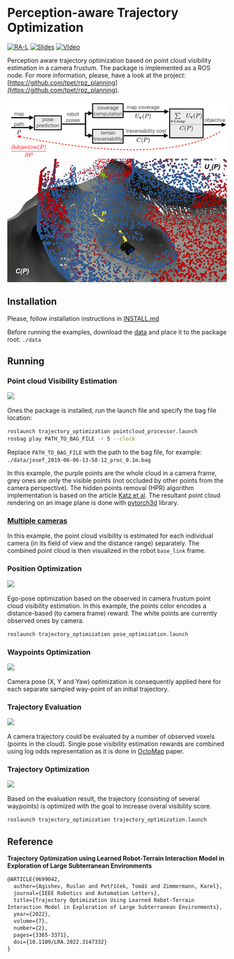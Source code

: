 # Perception-aware Trajectory Optimization

[![RA-L](http://img.shields.io/badge/RAL-2022-critical.svg?style=plastic)](https://ieeexplore.ieee.org/document/9699042)
[![Slides](http://img.shields.io/badge/presentation-slides-blue.svg?style=plastic)](https://docs.google.com/presentation/d/1WUqTYKdAe21JxEmdzwivXqo7qX3y2ghoJC7UWHFKY10/edit?usp=sharing)
[![VIdeo](http://img.shields.io/badge/video-overview-blue.svg?style=plastic)](https://youtu.be/0KzWxQjTqWM)

Perception aware trajectory optimization based on point cloud visibility estimation in a camera frustum.
The package is implemented as a ROS node.
For more information, please, have a look at the project:
[https://github.com/tpet/rpz_planning](https://github.com/tpet/rpz_planning).

![](https://github.com/tpet/rpz_planning/blob/master/docs/demo.png)

## Installation

Please, follow installation instructions in
[INSTALL.md](https://github.com/RuslanAgishev/trajectory_optimization/blob/master/INSTALL.md)

Before running the examples, download the
[data](https://drive.google.com/drive/folders/1sMELVBemqDqCp_4_0Nr6FzQkWbflS-Hl?usp=sharing)
and place it to the package root: `./data`

## Running

### Point cloud Visibility Estimation

![](./demos/hpr.gif)

Ones the package is installed, run the launch file and specify the bag file location:
```bash
roslaunch trajectory_optimization pointcloud_processor.launch
rosbag play PATH_TO_BAG_FILE -r 5 --clock
```
Replace `PATH_TO_BAG_FILE` with the path to the bag file, for example: `./data/josef_2019-06-06-13-58-12_proc_0.1m.bag`

In this example, the purple points are the whole cloud in a camera frame,
grey ones are only the visible points (not occluded by other points from the camera perspective).
The hidden points removal (HPR) algorithm implementation is based on the article
[Katz et al](http://www.weizmann.ac.il/math/ronen/sites/math.ronen/files/uploads/katz_tal_basri_-_direct_visibility_of_point_sets.pdf
).
The resultant point cloud rendering on an image plane is done with
[pytorch3d](https://github.com/facebookresearch/pytorch3d) library.

### [Multiple cameras](https://drive.google.com/file/d/1PFs8tzX9B3NjMi_c10OxPncgxdCq6Dm_/view?usp=sharing)

In this example, the point cloud visibility is estimated for each individual camera
(in its field of view and the distance range) separately.
The combined point cloud is then visualized in the robot `base_link` frame.

### Position Optimization

![](./demos/cam_pose_opt.gif)

Ego-pose optimization based on the observed in camera frustum point cloud visibility estimation.
In this example, the points color encodes a distance-based (to camera frame) reward.
The white points are currently observed ones by camera.

```bash
roslaunch trajectory_optimization pose_optimization.launch
```

### Waypoints Optimization

![](./demos/cam_wps_opt.gif)

Camera pose (X, Y and Yaw) optimization is consequently applied here for each separate sampled way-point
of an initial trajectory.

### Trajectory Evaluation

![](./demos/cam_traj_eval.gif)

A camera trajectory could be evaluated by a number of observed voxels (points in the cloud).
Single pose visibility estimation rewards are combined using log odds representation as it
is done in [OctoMap](https://www.researchgate.net/publication/235008236_OctoMap_A_Probabilistic_Flexible_and_Compact_3D_Map_Representation_for_Robotic_Systems) paper.

### Trajectory Optimization

![](./demos/cam_traj_opt.gif)

Based on the evaluation result, the trajectory (consisting of several waypoints)
is optimized with the goal to increase overal visibility score.

```bash
roslaunch trajectory_optimization trajectory_optimization.launch
```

## Reference

**Trajectory Optimization using Learned Robot-Terrain Interaction Model in Exploration of Large Subterranean Environments**

```
@ARTICLE{9699042,
  author={Agishev, Ruslan and Petříček, Tomáš and Zimmermann, Karel},
  journal={IEEE Robotics and Automation Letters}, 
  title={Trajectory Optimization Using Learned Robot-Terrain Interaction Model in Exploration of Large Subterranean Environments}, 
  year={2022},
  volume={7},
  number={2},
  pages={3365-3371},
  doi={10.1109/LRA.2022.3147332}
}
```
